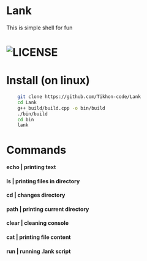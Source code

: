 # Lank
 This is simple shell for fun
# ![LICENSE](https://badgen.net/github/license/Tikhon-code/Lank/)

# Install (on linux)
```bash
    git clone https://github.com/Tikhon-code/Lank
    cd Lank
    g++ build/build.cpp -o bin/build
    ./bin/build
    cd bin
    lank
```

# Commands
#### echo  | printing text

#### ls    | printing files in directory

#### cd    | changes directory

#### path  | printing current directory

#### clear | cleaning console

#### cat   | printing file content

#### run   | running .lank script
